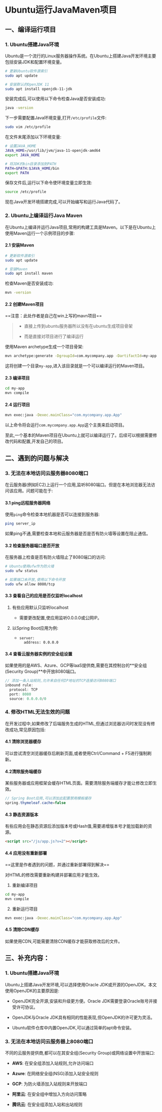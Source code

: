 # Ubuntu运行JavaMaven项目



## 一、编译运行项目

### 1. Ubuntu搭建Java环境

Ubuntu是一个流行的Linux服务器操作系统。在Ubuntu上搭建Java开发环境主要包括安装JDK和配置环境变量。

```bash
# 更新Ubuntu软件源索引
sudo apt update 

# 安装默认的OpenJDK 11
sudo apt install openjdk-11-jdk
```

安装完成后,可以使用以下命令检查Java是否安装成功:

```bash
java -version
```

下一步需要配置Java环境变量,打开`/etc/profile`文件:

```bash
sudo vim /etc/profile
```

在文件末尾添加以下环境变量:

```bash
# 设置JAVA_HOME
JAVA_HOME=/usr/lib/jvm/java-11-openjdk-amd64 
export JAVA_HOME

# 将JDK的bin目录添加到PATH
PATH=$PATH:$JAVA_HOME/bin
export PATH
```

保存文件后,运行以下命令使环境变量立即生效:

```bash
source /etc/profile
```

现在Java开发环境搭建完成,可以开始编写和运行Java代码了。

### 2. Ubuntu上编译运行Java Maven

在Ubuntu上编译并运行Java项目,常用的构建工具是Maven。以下是在Ubuntu上使用Maven运行一个示例项目的步骤:

#### 2.1 安装Maven

```bash
# 更新软件源索引
sudo apt update

# 安装Maven
sudo apt install maven
```

检查Maven是否安装成功:

```bash
mvn -version
```

#### 2.2 创建Maven项目

==注意：此处作者是自己在win上写的mavn项目==

> - 直接上传到ubuntu服务器所以没有在ubuntu生成项目骨架
>
> - 而是直接对项目进行了编译运行

使用Maven archetype生成一个项目骨架:

```bash 
mvn archetype:generate -DgroupId=com.mycompany.app -DartifactId=my-app
```

这将创建一个目录`my-app`,进入该目录就是一个可以编译运行的Maven项目。

#### 2.3 编译项目

```bash
cd my-app
mvn compile
```

#### 2.4 运行项目

```bash
mvn exec:java -Dexec.mainClass="com.mycompany.app.App"
```

以上命令将会运行`com.mycompany.app.App`这个主类来启动项目。

至此,一个基本的Maven项目在Ubuntu上就可以编译运行了。后续可以根据需要修改代码和配置,开发自己的项目。



## 二、遇到的问题与解决





### 3. 无法在本地访问云服务器8080端口

在云服务器(例如EC2)上运行一个应用,监听8080端口。但是在本地浏览器无法访问该应用。问题可能在于:

#### 3.1 ping远程服务器网络

使用`ping`命令检查本地机器是否可以连接到服务器:

```bash
ping server_ip
```

如果ping不通,需要检查本地和云服务器是否是否有防火墙等设置在阻止通信。



#### 3.2 检查服务器端口是否开放

在服务器上检查是否有防火墙阻止了8080端口的访问:

```bash
# Ubuntu使用ufw作为防火墙
sudo ufw status

# 如果端口未开放,使用以下命令开放
sudo ufw allow 8080/tcp
```



#### 3.3 查看自己的应用是否仅监听localhost

1. 有些应用默认只监听localhost
   - 需要更改配置,使应用监听0.0.0.0或公网IP。

2. 以Spring Boot应用为例:

   - ```ynl
     server:
       address: 0.0.0.0
     ```



#### 3.4 查看云服务器实例的安全组设置

如果使用的是AWS、Azure、GCP等IaaS提供商,需要在其控制台的**安全组(Security Group)**中开放8080端口。

```js
// 添加一条入站规则,允许来自任何IP地址的TCP连接访问8080端口
inbound rule: 
  protocol: TCP 
  port: 8080
  source: 0.0.0.0/0
```



### 4. 修改HTML无法生效的问题

在开发过程中,如果修改了后端服务生成的HTML,但通过浏览器访问时发现没有修改成功,常见原因包括:

#### 4.1 清除浏览器缓存

可以尝试清空浏览器缓存后刷新页面,或者使用Ctrl/Command + F5进行强制刷新。

#### 4.2清除服务端缓存

某些服务器或应用框架会缓存HTML页面。需要清除服务端缓存才能让修改立即生效。

```java
// Spring Boot应用,可以添加此配置禁用模板缓存
spring.thymeleaf.cache=false 
```

#### 4.3 静态资源版本

有些应用会在静态资源后添加版本号或Hash值,需要递增版本号才能加载新的资源。

```html
<script src="/js/app.js?v=2"></script>
```

#### 4.4 应用没有重新部署

==这里是作者遇到的问题，并通过重新部署得到解决==

对HTML的修改需要重新构建并部署应用才能生效。

1. 重新编译项目

```bash
cd my-app
mvn compile
```

2. 重新运行项目

```bash
mvn exec:java -Dexec.mainClass="com.mycompany.app.App"
```



#### 4.5 清除CDN缓存

如果使用CDN,可能需要清除CDN缓存才能获取修改后的文件。





## 三、补充内容：





### 1. Ubuntu搭建Java环境 

Ubuntu上搭建Java开发环境,可以选择使用Oracle JDK或开源的OpenJDK。本文使用OpenJDK的主要原因是:

- OpenJDK完全开源,安装和升级更方便。Oracle JDK需要登录Oracle账号并接受许可协议。

- OpenJDK与Oracle JDK具有相同的性能表现,但OpenJDK的许可更为灵活。

- Ubuntu软件仓库中内置OpenJDK,可以通过简单的apt命令安装。

### 3. 无法在本地访问云服务器上8080端口

不同的云服务提供商,都可以在其安全组(Security Group)或网络设置中开放端口:

- **AWS**: 在安全组添加入站规则,允许访问端口

- **Azure**: 在网络安全组(NSG)添加入站安全规则

- **GCP**: 为防火墙添加入站规则来开放端口

- **阿里云**: 在安全组中增加入方向访问策略

- **腾讯云**: 在安全组添加入站和出站规则


